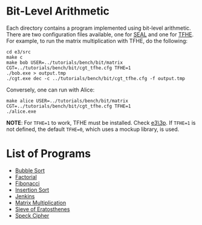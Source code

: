 # Bit-Level Arithmetic #

Each directory contains a program implemented using bit-level arithmetic. There are two configuration files available, one for [SEAL](cgt_seal.cfg) and one for [TFHE](cgt_tfhe.cfg). For example, to run the matrix multiplication with TFHE, do the following:
```
cd e3/src
make c
make bob USER=../tutorials/bench/bit/matrix CGT=../tutorials/bench/bit/cgt_tfhe.cfg TFHE=1
./bob.exe > output.tmp
./cgt.exe dec -c ../tutorials/bench/bit/cgt_tfhe.cfg -f output.tmp
```

Conversely, one can run with Alice:
```
make alice USER=../tutorials/bench/bit/matrix CGT=../tutorials/bench/bit/cgt_tfhe.cfg TFHE=1
./alice.exe
```

**NOTE**: For `TFHE=1` to work, TFHE must be installed. Check [e3\\3p](../../../3p). If `TFHE=1` is not defined, the default `TFHE=0`, which uses a mockup library, is used.

# List of Programs #
* [Bubble Sort](bsort/main.cpp)
* [Factorial](fact/main.cpp)
* [Fibonacci](fib/main.cpp)
* [Insertion Sort](isort/main.cpp)
* [Jenkins](jen/main.cpp)
* [Matrix Multiplication](matrix/main.cpp)
* [Sieve of Eratosthenes](sieve/main.cpp)
* [Speck Cipher](speck/main.cpp)
